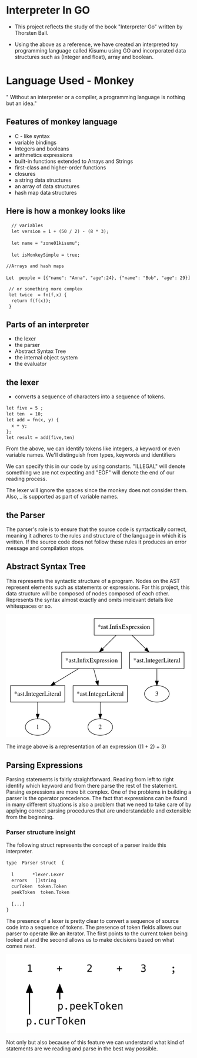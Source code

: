 #  Interpreter In GO

* This project reflects the study of the book "Interpreter Go" written by Thorsten Ball. 

* Using the above as a reference, we have created an interpreted toy programming language called Kisumu using GO and incorporated data structures such as (Integer and float), array and boolean. 

# Language Used - Monkey 

" Without an interpreter or a compiler, a programming language is nothing but an idea."

## Features of monkey language 

 * C - like syntax
 * variable bindings 
 * Integers and booleans 
 * arithmetics expressions 
 * built-in functions extended to Arrays and Strings 
 * first-class and higher-order functions 
 * closures 
 * a string data structures 
 * an array  of data structures 
 * hash map data structures

## Here is how  a monkey  looks  like 

 ```
   // variables 
   let version = 1 + (50 / 2) - (8 * 3);
   
   let name = "zone01kisumu";

   let isMonkeySimple = true; 
```

```
//Arrays and hash maps 

Let  people = [{"name": "Anna", "age":24}, {"name": "Bob", "age": 29}]
```

```
 // or something more complex  
 let twice  = fn(f,x) {
  return f(f(x));
 } 
```
## Parts of an interpreter 
* the lexer 
* the  parser 
* Abstract Syntax Tree 
* the internal object system 
* the evaluator 

## the lexer 
- converts a sequence of characters into a sequence of tokens.
```
let five = 5 ;
let ten  = 10;
let add = fn(x, y) {
  x + y;
};
let result = add(five,ten)
```
 From the above,  we can identify tokens like integers, a keyword or even variable names. We'll distinguish from types, keywords and identifiers 

We can specify this in our code by using constants. "ILLEGAL" will denote something we are not expecting and "EOF" will denote the end of our reading process.

The lexer will ignore the spaces since the monkey does not consider them. Also,  _  is supported as part of variable names.

## the Parser 
The parser's role is to ensure that the source code is syntactically correct, meaning it adheres to the rules and structure of the language in which it is written. If the source code does not follow these rules it produces an error message and compilation stops.


## Abstract Syntax Tree 
This represents the syntactic structure of a program. Nodes on the AST represent elements such as statements or expressions. 
For this project, this data structure will be composed of nodes composed of each other.
Represents the syntax almost exactly and omits irrelevant details like whitespaces or so.

![alt text](<Screenshot from 2024-09-23 20-47-59.png>)

The image above is a  representation of an expression ((1 + 2) + 3) 

## Parsing Expressions 
Parsing statements is fairly straightforward. Reading from left to right identify which keyword and from there parse the rest of the statement.
Parsing expressions are more bit complex. One of the problems in building a parser is the operator precedence. The fact that expressions can be found in many different situations is also a problem that we need to take care of by applying correct parsing procedures that are understandable and extensible from the beginning.

### Parser structure insight 

The following struct represents the concept of a parser inside this interpreter.

```
type  Parser struct  {

  l       *lexer.Lexer
  errors   []string 
  curToken  token.Token 
  peekToken  token.Token  

  [...]      
}
```
The presence of a lexer is pretty clear to convert a sequence of source code into a sequence of tokens.
The presence of token fields allows our parser to operate like an iterator. The first points to the current token being looked at and the second allows us to make decisions based on what comes next.

![alt text](<Screenshot from 2024-09-23 22-01-47.png>)

Not only but also because of this feature we can understand what kind of statements are we reading and parse in the best way possible.
